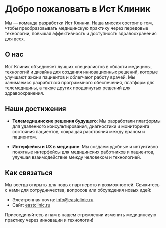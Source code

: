 # Добро пожаловать в Ист Клиник

Мы — команда разработки Ист Клиник. Наша миссия состоит в том, чтобы преобразовывать медицинскую практику через передовые технологии, повышая эффективность и доступность здравоохранения для всех.

## О нас

Ист Клиник объединяет лучших специалистов в области медицины, технологий и дизайна для создания инновационных решений, которые улучшают жизни пациентов и облегчают работу врачей. Мы занимаемся разработкой программного обеспечения, платформ для телемедицины, а также других продвинутых решений для здравоохранения.

## Наши достижения

- **Телемедицинские решения будущего**: Мы разработали платформы для удаленного консультирования, диагностики и мониторинга состояния пациентов, сокращая расстояния между врачом и пациентом.

- **Интерфейсы и UX в медицине**: Мы создаем удобные и интуитивно понятные интерфейсы для медицинских работников и пациентов, улучшая взаимодействие между человеком и технологией.

## Как связаться

Мы всегда открыты для новых партнерств и возможностей. Свяжитесь с нами для сотрудничества, вопросов или обсуждения новых идей:

- Электронная почта: [info@eastclinic.ru](mailto:info@eastclinic.ru)
- Сайт: [eastclinic.ru](https://eastclinic.ru)
  
Присоединяйтесь к нам в нашем стремлении изменить медицинскую практику через инновации и технологии!
